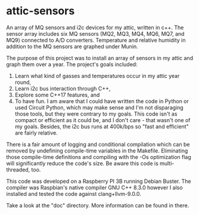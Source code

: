 # attic-sensors
An array of MQ sensors and i2c devices for my attic, written in c++. The sensor array includes six MQ sensors (MQ2, MQ3, MQ4, MQ6, MQ7, and MQ9) connected to A/D converters. Temperature and relative humidity in addition to the MQ sensors are graphed under Munin.

The purpose of this project was to install an array of sensors in my attic and graph them over a year. The project's goals included:
1) Learn what kind of gasses and temperatures occur in my attic year round,
2) Learn i2c bus interaction through C++, 
3) Explore some C++17 features, and
4) To have fun.
I am aware that I could have written the code in Python or used Circuit Python, which may make sense and I'm not disparaging those tools, but they were contrary to my goals. This code isn't as compact or efficient as it could be, and I don't care - that wasn't one of my goals. Besides, the i2c bus runs at 400k/bps so "fast and efficient" are fairly relative.

There is a fair amount of logging and conditional compilation which can be removed by undefining compile-time variables in the Makefile. Eliminating those compile-time definitions and compiling with the -Os optimization flag will significantly reduce the code's size. Be aware this code is multi-threaded, too.

This code was developed on a Raspberry PI 3B running Debian Buster. The compiler was Raspbian's native compiler GNU C++ 8.3.0 however I also installed and tested the code against clang+llvm-9.0.0.

Take a look at the "doc" directory. More information can be found in there.
